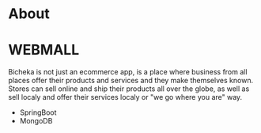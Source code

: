 # About

# WEBMALL

Bicheka is not just an ecommerce app, is a place where business from all places offer their products and services and they make themselves known.
Stores can sell online and ship their products all over the globe, as well as sell localy and offer their services localy or "we go where you are"
way.

<ul>
  <li>SpringBoot</li>
  <li>MongoDB</li>
</ul>

